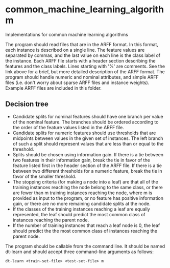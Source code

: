 # common_machine_learning_algorithm
Implementations for common machine learning algorithms

The program should read files that are in the ARFF format. 
In this format, each instance is described on a single line. 
The feature values are separated by commas, and the last value on each line is the class label of the instance. 
Each ARFF file starts with a header section describing the features and the class labels. 
Lines starting with '%' are comments. See the link above for a brief, but more detailed description of the ARFF format. 
The program should handle numeric and nominal attributes, and simple ARFF files (i.e. don't worry about sparse ARFF files and instance weights). 
Example ARFF files are included in this folder.

## Decision tree
*   Candidate splits for nominal features should have one branch per value of the nominal feature. The branches should be ordered according to the order of the feature values listed in the ARFF file.
*   Candidate splits for numeric features should use thresholds that are midpoints between values in the given set of instances. The left branch of such a split should represent values that are less than or equal to the threshold.
*   Splits should be chosen using information gain. If there is a tie between two features in their information gain, break the tie in favor of the feature listed first in the header section of the ARFF file. 
If there is a tie between two different thresholds for a numeric feature, break the tie in favor of the smaller threshold.
*   The stopping criteria (for making a node into a leaf) are that all of the training instances reaching the node belong to the same class, 
or there are fewer than m training instances reaching the node, where m is provided as input to the program, 
or no feature has positive information gain, 
or there are no more remaining candidate splits at the node.
*   If the classes of the training instances reaching a leaf are equally represented, the leaf should predict the most common class of instances reaching the parent node.
*   If the number of training instances that reach a leaf node is 0, the leaf should predict the the most common class of instances reaching the parent node.

The program should be callable from the command line. It should be named dt-learn and should accept three command-line arguments as follows:
```
dt-learn <train-set-file> <test-set-file> m
```
